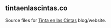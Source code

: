 ## tintaenlascintas.co

Source files for [Tinta en las Cintas](https://tintaenlascintas.co) blog/website.